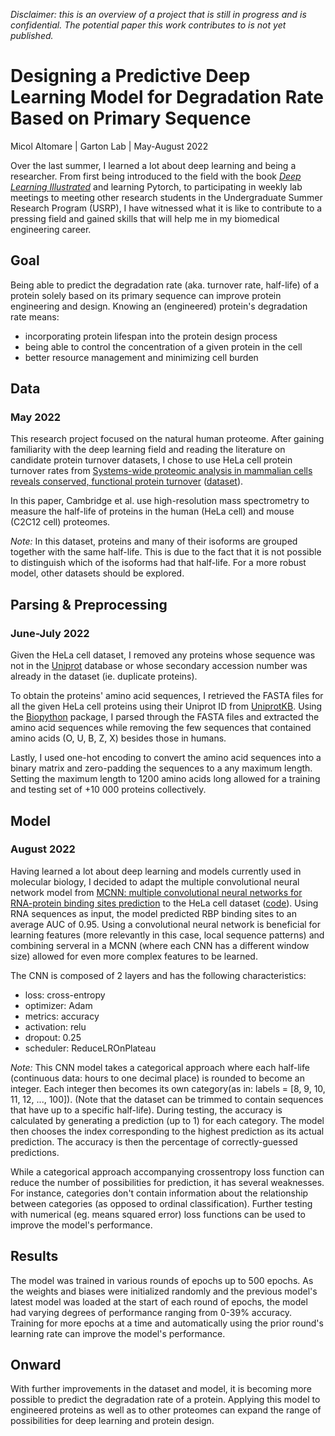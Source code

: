 *Disclaimer: this is an overview of a project that is still in progress and is confidential. The potential paper this work contributes to is not yet published.*

# Designing a Predictive Deep Learning Model for Degradation Rate Based on Primary Sequence
Micol Altomare | Garton Lab | May-August 2022 

Over the last summer, I learned a lot about deep learning and being a researcher. From first being introduced to the field with the book [_Deep Learning Illustrated_](https://deeplearningillustrated.com) and learning Pytorch, to participating in weekly lab meetings to meeting other research students in the Undergraduate Summer Research Program (USRP), I have witnessed what it is like to contribute to a pressing field and gained skills that will help me in my biomedical engineering career.


## Goal
Being able to predict the degradation rate (aka. turnover rate, half-life) of a protein solely based on its primary sequence can improve protein engineering and design. Knowing an (engineered) protein's degradation rate means:
* incorporating protein lifespan into the protein design process
* being able to control the concentration of a given protein in the cell
* better resource management and minimizing cell burden


## Data 
### May 2022
This research project focused on the natural human proteome. After gaining familiarity with the deep learning field and reading the literature on candidate protein turnover datasets, I chose to use HeLa cell protein turnover rates from [Systems-wide proteomic analysis in mammalian cells reveals conserved, functional protein turnover](https://pubmed.ncbi.nlm.nih.gov/22050367/) ([dataset](https://acs.figshare.com/articles/dataset/Systems_wide_Proteomic_Analysis_in_Mammalian_Cells_Reveals_Conserved_Functional_Protein_Turnover/2576524)). 

In this paper, Cambridge et al. use high-resolution mass spectrometry to measure the half-life of proteins in the human (HeLa cell) and mouse (C2C12 cell) proteomes. 

*Note:* In this dataset, proteins and many of their isoforms are grouped together with the same half-life. This is due to the fact that it is not possible to distinguish which of the isoforms had that half-life. For a more robust model, other datasets should be explored. 



## Parsing & Preprocessing 
### June-July 2022
Given the HeLa cell dataset, I removed any proteins whose sequence was not in the [Uniprot](https://www.uniprot.org) database or whose secondary accession number was already in the dataset (ie. duplicate proteins).

To obtain the proteins' amino acid sequences, I retrieved the FASTA files for all the given HeLa cell proteins using their Uniprot ID from [UniprotKB](https://www.uniprot.org/id-mapping). Using the [Biopython](http://biopython.org/DIST/docs/tutorial/Tutorial.html) package, I parsed through the FASTA files and extracted the amino acid sequences while removing the few sequences that contained amino acids (O, U, B, Z, X) besides those in humans.

Lastly, I used one-hot encoding to convert the amino acid sequences into a binary matrix and zero-padding the sequences to a any maximum length. Setting the maximum length to 1200 amino acids long allowed for a training and testing set of +10 000 proteins collectively.


## Model 
### August 2022
Having learned a lot about deep learning and models currently used in molecular biology, I decided to adapt the multiple convolutional neural network model from [MCNN: multiple convolutional neural networks for RNA-protein binding sites prediction](https://www.computer.org/csdl/journal/tb/5555/01/09763385/1CT4PemsFfW) to the HeLa cell dataset ([code](https://github.com/biomg/MCNN#mcnn-multiple-convolutional-neural-networks-for-rnaprotein-binding-sites-prediction)). Using RNA sequences as input, the model predicted RBP binding sites to an average AUC of 0.95. Using a convolutional neural network is beneficial for learning features (more relevantly in this case, local sequence patterns) and combining serveral in a MCNN (where each CNN has a different window size) allowed for even more complex features to be learned. 

The CNN is composed of 2 layers and has the following characteristics:
* loss: cross-entropy
* optimizer: Adam
* metrics: accuracy 
* activation: relu
* dropout: 0.25
* scheduler: ReduceLROnPlateau

*Note:* This CNN model takes a categorical approach where each half-life (continuous data: hours to one decimal place) is rounded to become an integer. Each integer then becomes its own category(as in: labels = [8, 9, 10, 11, 12, ..., 100]). (Note that the dataset can be trimmed to contain sequences that have up to a specific half-life). During testing, the accuracy is calculated by generating a prediction (up to 1) for each category. The model then chooses the index corresponding to the highest prediction as its actual prediction. The accuracy is then the percentage of correctly-guessed predictions.

While a categorical approach accompanying crossentropy loss function can reduce the number of possibilities for prediction, it has several weaknesses. For instance, categories don't contain information about the relationship between categories (as opposed to ordinal classification). Further testing with numerical (eg. means squared error) loss functions can be used to improve the model's performance.

## Results
The model was trained in various rounds of epochs up to 500 epochs. As the weights and biases were initialized randomly and the previous model's latest model was loaded at the start of each round of epochs, the model had varying degrees of performance ranging from 0-39% accuracy. Training for more epochs at a time and automatically using the prior round's learning rate can improve the model's performance.


## Onward
With further improvements in the dataset and model, it is becoming more possible to predict the degradation rate of a protein. Applying this model to engineered proteins as well as to other proteomes can expand the range of possibilities for deep learning and protein design.

 